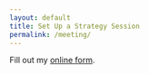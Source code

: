 ```yaml
---
layout: default
title: Set Up a Strategy Session
permalink: /meeting/
---
```

<div id="wufoo-q1csecu00vzpl5r"> Fill out my <a href="https://kjdonovan.wufoo.com/forms/q1csecu00vzpl5r">online form</a>. </div> <script type="text/javascript"> var q1csecu00vzpl5r; (function(d, t) { var s = d.createElement(t), options = { 'userName':'kjdonovan', 'formHash':'q1csecu00vzpl5r', 'autoResize':true, 'height':'1029', 'async':true, 'host':'wufoo.com', 'header':'show', 'ssl':true }; s.src = ('https:' == d.location.protocol ?'https://':'http://') + 'secure.wufoo.com/scripts/embed/form.js'; s.onload = s.onreadystatechange = function() { var rs = this.readyState; if (rs) if (rs != 'complete') if (rs != 'loaded') return; try { q1csecu00vzpl5r = new WufooForm(); q1csecu00vzpl5r.initialize(options); q1csecu00vzpl5r.display(); } catch (e) { } }; var scr = d.getElementsByTagName(t)[0], par = scr.parentNode; par.insertBefore(s, scr); })(document, 'script'); </script>
